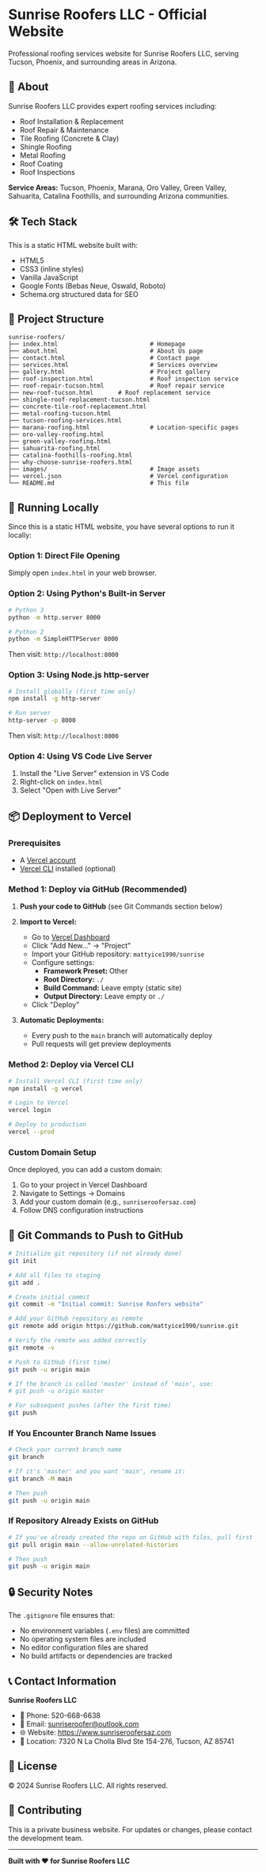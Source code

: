 # Sunrise Roofers LLC - Official Website

Professional roofing services website for Sunrise Roofers LLC, serving Tucson, Phoenix, and surrounding areas in Arizona.

## 🏢 About

Sunrise Roofers LLC provides expert roofing services including:
- Roof Installation & Replacement
- Roof Repair & Maintenance
- Tile Roofing (Concrete & Clay)
- Shingle Roofing
- Metal Roofing
- Roof Coating
- Roof Inspections

**Service Areas:** Tucson, Phoenix, Marana, Oro Valley, Green Valley, Sahuarita, Catalina Foothills, and surrounding Arizona communities.

## 🛠️ Tech Stack

This is a static HTML website built with:
- HTML5
- CSS3 (inline styles)
- Vanilla JavaScript
- Google Fonts (Bebas Neue, Oswald, Roboto)
- Schema.org structured data for SEO

## 📁 Project Structure

```
sunrise-roofers/
├── index.html                          # Homepage
├── about.html                          # About Us page
├── contact.html                        # Contact page
├── services.html                       # Services overview
├── gallery.html                        # Project gallery
├── roof-inspection.html                # Roof inspection service
├── roof-repair-tucson.html             # Roof repair service
├── new-roof-tucson.html       # Roof replacement service
├── shingle-roof-replacement-tucson.html
├── concrete-tile-roof-replacement.html
├── metal-roofing-tucson.html
├── tucson-roofing-services.html
├── marana-roofing.html                 # Location-specific pages
├── oro-valley-roofing.html
├── green-valley-roofing.html
├── sahuarita-roofing.html
├── catalina-foothills-roofing.html
├── why-choose-sunrise-roofers.html
├── images/                             # Image assets
├── vercel.json                         # Vercel configuration
└── README.md                           # This file
```

## 🚀 Running Locally

Since this is a static HTML website, you have several options to run it locally:

### Option 1: Direct File Opening
Simply open `index.html` in your web browser.

### Option 2: Using Python's Built-in Server
```bash
# Python 3
python -m http.server 8000

# Python 2
python -m SimpleHTTPServer 8000
```
Then visit: `http://localhost:8000`

### Option 3: Using Node.js http-server
```bash
# Install globally (first time only)
npm install -g http-server

# Run server
http-server -p 8000
```
Then visit: `http://localhost:8000`

### Option 4: Using VS Code Live Server
1. Install the "Live Server" extension in VS Code
2. Right-click on `index.html`
3. Select "Open with Live Server"

## 📦 Deployment to Vercel

### Prerequisites
- A [Vercel account](https://vercel.com/signup)
- [Vercel CLI](https://vercel.com/docs/cli) installed (optional)

### Method 1: Deploy via GitHub (Recommended)

1. **Push your code to GitHub** (see Git Commands section below)

2. **Import to Vercel:**
   - Go to [Vercel Dashboard](https://vercel.com/dashboard)
   - Click "Add New..." → "Project"
   - Import your GitHub repository: `mattyice1990/sunrise`
   - Configure settings:
     - **Framework Preset:** Other
     - **Root Directory:** `./`
     - **Build Command:** Leave empty (static site)
     - **Output Directory:** Leave empty or `./`
   - Click "Deploy"

3. **Automatic Deployments:**
   - Every push to the `main` branch will automatically deploy
   - Pull requests will get preview deployments

### Method 2: Deploy via Vercel CLI

```bash
# Install Vercel CLI (first time only)
npm install -g vercel

# Login to Vercel
vercel login

# Deploy to production
vercel --prod
```

### Custom Domain Setup

Once deployed, you can add a custom domain:
1. Go to your project in Vercel Dashboard
2. Navigate to Settings → Domains
3. Add your custom domain (e.g., `sunriseroofersaz.com`)
4. Follow DNS configuration instructions

## 📝 Git Commands to Push to GitHub

```bash
# Initialize git repository (if not already done)
git init

# Add all files to staging
git add .

# Create initial commit
git commit -m "Initial commit: Sunrise Roofers website"

# Add your GitHub repository as remote
git remote add origin https://github.com/mattyice1990/sunrise.git

# Verify the remote was added correctly
git remote -v

# Push to GitHub (first time)
git push -u origin main

# If the branch is called 'master' instead of 'main', use:
# git push -u origin master

# For subsequent pushes (after the first time)
git push
```

### If You Encounter Branch Name Issues

```bash
# Check your current branch name
git branch

# If it's 'master' and you want 'main', rename it:
git branch -M main

# Then push
git push -u origin main
```

### If Repository Already Exists on GitHub

```bash
# If you've already created the repo on GitHub with files, pull first
git pull origin main --allow-unrelated-histories

# Then push
git push -u origin main
```

## 🔒 Security Notes

The `.gitignore` file ensures that:
- No environment variables (`.env` files) are committed
- No operating system files are included
- No editor configuration files are shared
- No build artifacts or dependencies are tracked

## 📞 Contact Information

**Sunrise Roofers LLC**
- 📱 Phone: 520-668-6638
- 📧 Email: sunriseroofer@outlook.com
- 🌐 Website: https://www.sunriseroofersaz.com
- 📍 Location: 7320 N La Cholla Blvd Ste 154-276, Tucson, AZ 85741

## 📄 License

© 2024 Sunrise Roofers LLC. All rights reserved.

## 🤝 Contributing

This is a private business website. For updates or changes, please contact the development team.

---

**Built with ❤️ for Sunrise Roofers LLC**

